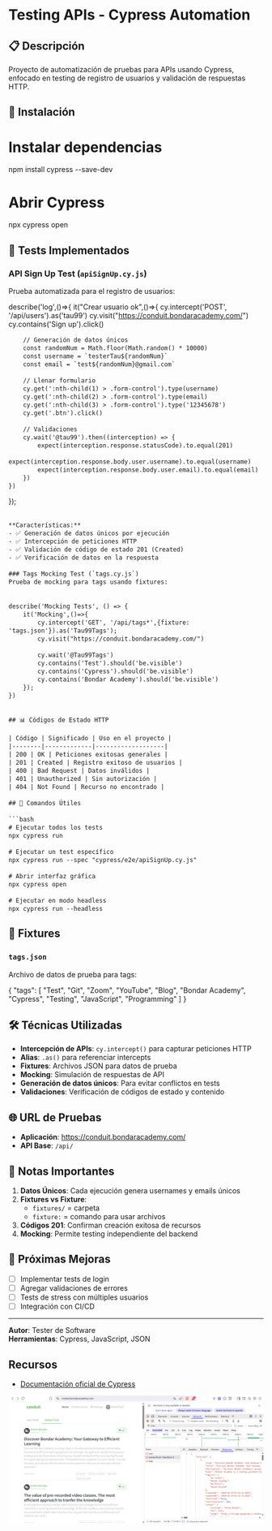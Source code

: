 # Testing APIs - Cypress Automation

## 📋 Descripción
Proyecto de automatización de pruebas para APIs usando Cypress, enfocado en testing de registro de usuarios y validación de respuestas HTTP.

## 🚀 Instalación




# Instalar dependencias
npm install cypress --save-dev

# Abrir Cypress
npx cypress open




## 🧪 Tests Implementados

### API Sign Up Test (`apiSignUp.cy.js`)
Prueba automatizada para el registro de usuarios:


describe('log',()=>{
    it("Crear usuario ok",()=>{
        cy.intercept('POST', '/api/users').as('tau99')
        cy.visit("https://conduit.bondaracademy.com/")
        cy.contains('Sign up').click()
        
        // Generación de datos únicos
        const randomNum = Math.floor(Math.random() * 10000)
        const username = `testerTau${randomNum}`
        const email = `test${randomNum}@gmail.com`
        
        // Llenar formulario
        cy.get(':nth-child(1) > .form-control').type(username)
        cy.get(':nth-child(2) > .form-control').type(email)
        cy.get(':nth-child(3) > .form-control').type('12345678')
        cy.get('.btn').click()
        
        // Validaciones
        cy.wait('@tau99').then((interception) => {
            expect(interception.response.statusCode).to.equal(201)
            expect(interception.response.body.user.username).to.equal(username)
            expect(interception.response.body.user.email).to.equal(email)
        })
    })
});
```

**Características:**
- ✅ Generación de datos únicos por ejecución
- ✅ Intercepción de peticiones HTTP
- ✅ Validación de código de estado 201 (Created)
- ✅ Verificación de datos en la respuesta

### Tags Mocking Test (`tags.cy.js`)
Prueba de mocking para tags usando fixtures:


describe('Mocking Tests', () => {
    it('Mocking',()=>{
        cy.intercept('GET', '/api/tags*',{fixture: 'tags.json'}).as('Tau99Tags');
        cy.visit("https://conduit.bondaracademy.com/")
        
        cy.wait('@Tau99Tags')
        cy.contains('Test').should('be.visible')
        cy.contains('Cypress').should('be.visible')
        cy.contains('Bondar Academy').should('be.visible')
    });
})


## 📊 Códigos de Estado HTTP

| Código | Significado | Uso en el proyecto |
|--------|-------------|-------------------|
| 200 | OK | Peticiones exitosas generales |
| 201 | Created | Registro exitoso de usuarios |
| 400 | Bad Request | Datos inválidos |
| 401 | Unauthorized | Sin autorización |
| 404 | Not Found | Recurso no encontrado |

## 🔧 Comandos Útiles

```bash
# Ejecutar todos los tests
npx cypress run

# Ejecutar un test específico
npx cypress run --spec "cypress/e2e/apiSignUp.cy.js"

# Abrir interfaz gráfica
npx cypress open

# Ejecutar en modo headless
npx cypress run --headless
```

## 📄 Fixtures

### `tags.json`
Archivo de datos de prueba para tags:

{
    "tags": [
        "Test",
        "Git",
        "Zoom",
        "YouTube",
        "Blog",
        "Bondar Academy",
        "Cypress",
        "Testing",
        "JavaScript",
        "Programming"
    ]
}


## 🛠️ Técnicas Utilizadas

- **Intercepción de APIs**: `cy.intercept()` para capturar peticiones HTTP
- **Alias**: `.as()` para referenciar intercepts
- **Fixtures**: Archivos JSON para datos de prueba
- **Mocking**: Simulación de respuestas de API
- **Generación de datos únicos**: Para evitar conflictos en tests
- **Validaciones**: Verificación de códigos de estado y contenido

## 🌐 URL de Pruebas
- **Aplicación**: https://conduit.bondaracademy.com/
- **API Base**: `/api/`

## 📝 Notas Importantes

1. **Datos Únicos**: Cada ejecución genera usernames y emails únicos
2. **Fixtures vs Fixture**: 
   - `fixtures/` = carpeta
   - `fixture:` = comando para usar archivos
3. **Códigos 201**: Confirman creación exitosa de recursos
4. **Mocking**: Permite testing independiente del backend

## 🚀 Próximas Mejoras
- [ ] Implementar tests de login
- [ ] Agregar validaciones de errores
- [ ] Tests de stress con múltiples usuarios
- [ ] Integración con CI/CD

---
**Autor**: Tester de Software  
**Herramientas**: Cypress, JavaScript, JSON


## Recursos
- [Documentación oficial de Cypress](https://docs.cypress.io/) 

![alt text](image.png)
